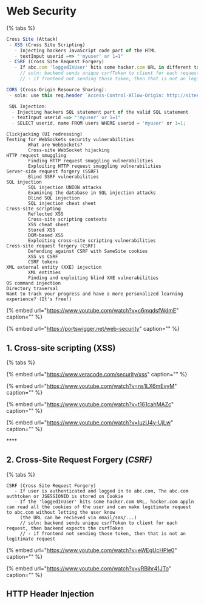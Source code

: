# Web Security

{% tabs %}

```javascript
Cross Site (Attack)
 - XSS (Cross Site Scripting)
   - Injecting hackers JavaScript code part of the HTML
   - textInput userid ==> "'myuser' or 1=1"
 - CSRF (Cross Site Request Forgery)
   - If abc.com 'loggedInUser' hits some hacker.com URL in different tab, hacker.com appln can read all the cookies of the user browser and can make legitimate request to abc.com without letting the user know
     // soln: backend sends unique csrfToken to client for each request, then backend expects the csrfToken
     // - if frontend not sending those token, then that is not an legitimate request 

CORS (Cross-Origin Resource Sharing):
 - soln: use this req.header `Access-Control-Allow-Origin: http://siteA.com`

 SQL Injection:
  - Injecting hackers SQL statement part of the valid SQL statement
  - textInput userid ==> "'myuser' or 1=1"
  - SELECT userid, name FROM users WHERE userid = 'myuser' or 1=1;
```

```text
Clickjacking (UI redressing)
Testing for WebSockets security vulnerabilities
        What are WebSockets?
        Cross-site WebSocket hijacking
HTTP request smuggling
        Finding HTTP request smuggling vulnerabilities
        Exploiting HTTP request smuggling vulnerabilities
Server-side request forgery (SSRF)
        Blind SSRF vulnerabilities
SQL injection
        SQL injection UNION attacks
        Examining the database in SQL injection attacks
        Blind SQL injection
        SQL injection cheat sheet
Cross-site scripting
        Reflected XSS
        Cross-site scripting contexts
        XSS cheat sheet
        Stored XSS
        DOM-based XSS
        Exploiting cross-site scripting vulnerabilities
Cross-site request forgery (CSRF)
        Defending against CSRF with SameSite cookies
        XSS vs CSRF
        CSRF tokens
XML external entity (XXE) injection
        XML entities
        Finding and exploiting blind XXE vulnerabilities
OS command injection
Directory traversal
Want to track your progress and have a more personalized learning experience? (It's free!)
```



{% embed url="https://www.youtube.com/watch?v=c6mqdsfWdmE" caption="" %}



{% embed url="https://portswigger.net/web-security" caption="" %}

## 1. Cross-site scripting \(XSS\)

{% tabs %}



{% embed url="https://www.veracode.com/security/xss" caption="" %}



{% embed url="https://www.youtube.com/watch?v=ns1LX6mEvyM" caption="" %}



{% embed url="https://www.youtube.com/watch?v=t161cahMAZc" caption="" %}

{% embed url="https://www.youtube.com/watch?v=IuzU4y-UjLw" caption="" %}

\*\*\*\*

## 2. Cross-Site Request Forgery **\(**_CSRF\)_

{% tabs %}

```text
CSRF (Cross Site Request Forgery)
   - If user is authenticated and logged in to abc.com, The abc.com authtoken or JSESSIONID is stored on Cookie
   - If the 'loggedInUser' hits some hacker.com URL, hacker.com appln can read all the cookies of the user and can make legitimate request to abc.com without letting the user know
     (the URL can be recieved via email/sms/...)
     // soln: backend sends unique csrfToken to client for each request, then backend expects the csrfToken
     // - if frontend not sending those token, then that is not an legitimate request
```



{% embed url="https://www.youtube.com/watch?v=eWEgUcHPle0" caption="" %}

{% embed url="https://www.youtube.com/watch?v=vRBihr41JTo" caption="" %}

## HTTP Header Injection

